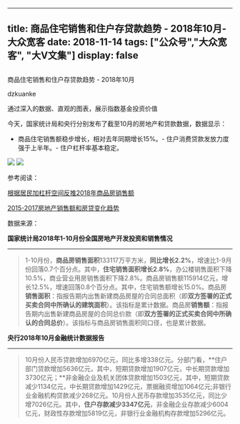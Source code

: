 
---
title:   商品住宅销售和住户存贷款趋势 - 2018年10月-大众宽客
date: 2018-11-14
tags: ["公众号","大众宽客", "大V文集"]
display: false
---


## 



商品住宅销售和住户存贷款趋势 - 2018年10月




dzkuanke




通过深入的数据、直观的图表，展示指数基金投资价值


今天，国家统计局和央行分别发布了截至10月的房地产和贷款数据，数据显示：
- 商品住宅销售额稳步增长，相对去年同期增长15%。- 住户消费贷款发放力度强于上半年。- 住户杠杆率基本稳定。
<img class="" data-copyright="0" data-ratio="0.6372007366482505" data-s="300,640" src="https://mmbiz.qpic.cn/mmbiz_png/PKw3FQPmhIjumeHxykZPM2Y6t92ks4B5QSusuSmzdL16icv77bm3WFUWeGpyS88AHRbu8RCercvpROm4ApmHvDA/640?wx_fmt=png" data-type="png" data-w="1086" style=""/>

<img class="" data-copyright="0" data-ratio="0.6297640653357531" data-s="300,640" src="https://mmbiz.qpic.cn/mmbiz_png/PKw3FQPmhIjumeHxykZPM2Y6t92ks4B5AnCeCmjq5soaiaudHIwGx55vApbgOlmIHPbF2t4D9a2C4UDiasicBaVww/640?wx_fmt=png" data-type="png" data-w="1102" style=""/>



参考阅读：

[根据居民加杠杆空间反推2018年商品房销售额](http://mp.weixin.qq.com/s?__biz=MzAwMTc1MDcwNw==&amp;mid=2648272614&amp;idx=1&amp;sn=240d79b96a279d5e9a49587ee779b341&amp;chksm=82f92d3ab58ea42cb2bed9e14a3bdf0e4362c99ac684c6bc6fe8f97f8a59c303819bcca2eafb&amp;scene=21#wechat_redirect)

[2015-2017房地产销售额和房贷变化趋势](http://mp.weixin.qq.com/s?__biz=MzAwMTc1MDcwNw==&amp;mid=2648272687&amp;idx=1&amp;sn=ffb0e74d325764af9f886841edea4122&amp;chksm=82f92cf3b58ea5e5dd4b08db730f9e652f730f14699d6530625a8338219cace7b9dd6d57bb4e&amp;scene=21#wechat_redirect)



数据来源：



**国家统计局2018年1-10月份全国房地产开发投资和销售情况**

****

> 1-10月份，**商品房销售面积**133117万平方米，**同比增长2.2%**，增速比1-9月份回落0.7个百分点。其中，**住宅销售面积增长2.8%**，办公楼销售面积下降10.5%，商业营业用房销售面积下降2.8%。商品房销售额115914亿元，增长12.5%，增速回落0.8个百分点。其中，住宅销售额增长15.0%。商品房**销售面积**：指报告期内出售新建商品房屋的合同总面积（即**双方签署的正式买卖合同中所确认的建筑面积**）。该指标是累计数据。商品房**销售额**：指报告期内出售新建商品房屋的合同总价款（即**双方签署的正式买卖合同中所确认的合同总价**）。该指标与商品房销售面积同口径，也是累计数据。



**央行2018年10月金融统计数据报告**

****

> 

> 10月份人民币贷款增加6970亿元，同比多增338亿元。分部门看，**住户部门贷款增加5636亿元，其中，短期贷款增加1907亿元，中长期贷款增加3730亿元；**非金融企业及机关团体贷款增加1503亿元，其中，短期贷款减少1134亿元，中长期贷款增加1429亿元，票据融资增加1064亿元;非银行业金融机构贷款减少268亿元。10月份人民币存款增加3535亿元，同比少增7026亿元。其中，**住户存款减少3347亿元**，非金融企业存款减少6004亿元，财政性存款增加5819亿元，非银行业金融机构存款增加5296亿元。









